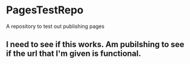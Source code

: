 # PagesTestRepo
A repository to test out publishing pages

## I need to see if this works. Am pubilshing to see if the url that I'm given is functional.
